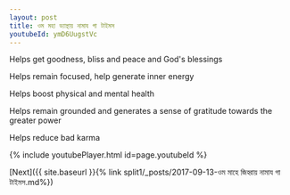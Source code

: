 ```yaml
---
layout: post
title: ওম মহা ড্যান্থায় নামায গা টাইমস
youtubeId: ymD6UugstVc
---
```

 
 
Helps get goodness, bliss and peace and God's blessings
 
Helps remain focused, help generate inner energy 
 
Helps boost physical and mental health 
 
Helps remain grounded and generates a sense of gratitude towards the greater power 
 
Helps reduce bad karma
 
 
 
 


{% include youtubePlayer.html id=page.youtubeId %}
 
[Next]({{ site.baseurl }}{% link  split1/_posts/2017-09-13-ওম মাহে জিহ্বায় নামায গা টাইমস.md%})
 
